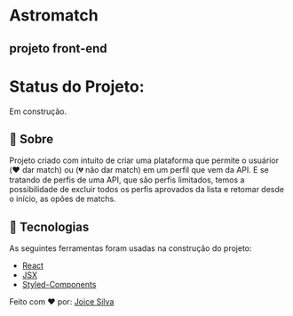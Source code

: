 # Astromatch 
## projeto front-end

# Status do Projeto: 

Em construção.


## :dart: Sobre ##

Projeto criado com intuito de criar uma plataforma que permite o usuárior (:heart: dar match) ou (:broken_heart: não dar match) em um perfil que vem da API.
 E se tratando de perfis de uma API, que são perfis limitados, temos a possibilidade de excluir todos os perfis aprovados da lista e retomar desde o início, as opões de matchs.
 

## :rocket: Tecnologias ##

As seguintes ferramentas foram usadas na construção do projeto:

- [React](https://pt-br.reactjs.org/)
- [JSX](https://pt-br.reactjs.org/docs/introducing-jsx.html)
- [Styled-Components](https://styled-components.com/)



Feito com :heart: por: 
<a href="https://github.com/Joice-silva" target="_blank">Joice Silva</a>

